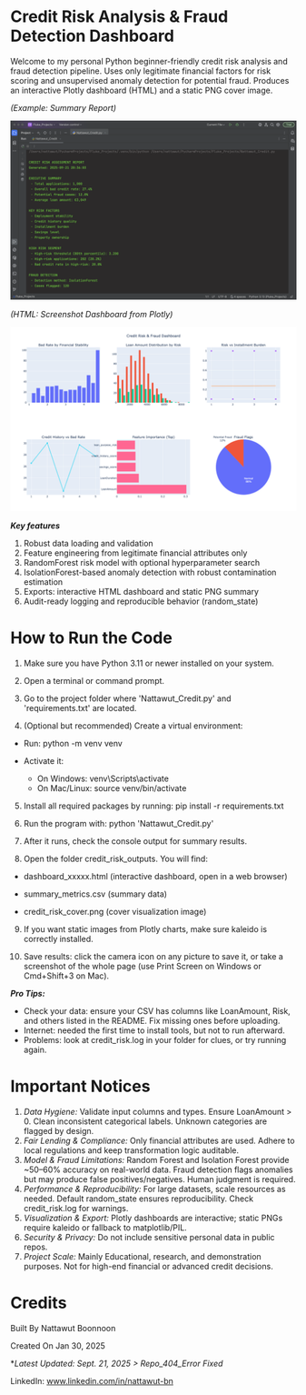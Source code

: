 # Credit Risk Analysis & Fraud Detection Dashboard
Welcome to my personal Python beginner-friendly credit risk analysis and fraud detection pipeline. Uses only legitimate financial factors for risk scoring and unsupervised anomaly detection for potential fraud. Produces an interactive Plotly dashboard (HTML) and a static PNG cover image.

*(Example: Summary Report)* <p><p/>
![Credit Analysis Console Demo](Screenshot_Console.png) <p><p/>
*(HTML: Screenshot Dashboard from Plotly)* <p><p/>
![Fraud Detection Summary Demo](Screenshot_Dashboard.png) <p><p/>

***Key features***

1. Robust data loading and validation
2. Feature engineering from legitimate financial attributes only
3. RandomForest risk model with optional hyperparameter search
4. IsolationForest-based anomaly detection with robust contamination estimation
5. Exports: interactive HTML dashboard and static PNG summary
6. Audit-ready logging and reproducible behavior (random_state)

# How to Run the Code
1. Make sure you have Python 3.11 or newer installed on your system.

2. Open a terminal or command prompt.

3. Go to the project folder where 'Nattawut_Credit.py' and 'requirements.txt' are located.

4. (Optional but recommended) Create a virtual environment:

- Run: python -m venv venv

- Activate it:

  - On Windows: venv\Scripts\activate
  - On Mac/Linux: source venv/bin/activate

5. Install all required packages by running: pip install -r requirements.txt

6. Run the program with: python 'Nattawut_Credit.py'

7. After it runs, check the console output for summary results.

8. Open the folder credit_risk_outputs. You will find:

- dashboard_xxxxx.html (interactive dashboard, open in a web browser)

- summary_metrics.csv (summary data)

- credit_risk_cover.png (cover visualization image)

9. If you want static images from Plotly charts, make sure kaleido is correctly installed. <p><p/>
10. Save results: click the camera icon on any picture to save it, or take a screenshot of the whole page (use Print Screen on Windows or Cmd+Shift+3 on Mac).

***Pro Tips:***
- Check your data: ensure your CSV has columns like LoanAmount, Risk, and others listed in the README. Fix missing ones before uploading.
- Internet: needed the first time to install tools, but not to run afterward.
- Problems: look at credit_risk.log in your folder for clues, or try running again.

# Important Notices
1. *Data Hygiene:* Validate input columns and types. Ensure LoanAmount > 0. Clean inconsistent categorical labels. Unknown categories are flagged by design.
2. *Fair Lending & Compliance:* Only financial attributes are used. Adhere to local regulations and keep transformation logic auditable.
3. *Model & Fraud Limitations:* Random Forest and Isolation Forest provide ~50–60% accuracy on real-world data. Fraud detection flags anomalies but may produce false positives/negatives. Human judgment is required.
4. *Performance & Reproducibility:* For large datasets, scale resources as needed. Default random_state ensures reproducibility. Check credit_risk.log for warnings.
5. *Visualization & Export:* Plotly dashboards are interactive; static PNGs require kaleido or fallback to matplotlib/PIL.
6. *Security & Privacy:* Do not include sensitive personal data in public repos.
7. *Project Scale:* Mainly Educational, research, and demonstration purposes. Not for high-end financial or advanced credit decisions.

# Credits
Built By Nattawut Boonnoon <p><p/>
Created On Jan 30, 2025 <p><p/>
**Latest Updated: Sept. 21, 2025 > Repo_404_Error Fixed* <p><p/>
LinkedIn: www.linkedin.com/in/nattawut-bn
